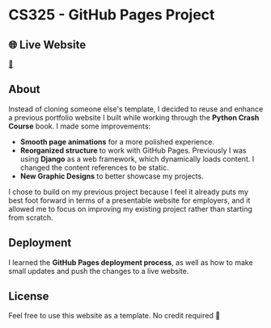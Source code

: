 # CS325 - GitHub Pages Project

## 🌐 Live Website
[🔗](https://curlingironcats.github.io/curlingironcats/)

## About
Instead of cloning someone else's template, I decided to reuse and enhance a previous portfolio website I built while working through the **Python Crash Course** book. I made some improvements:

- **Smooth page animations** for a more polished experience.
- **Reorganized structure** to work with GitHub Pages. Previously I was using **Django** as a web framework, which dynamically loads content. I changed the content references to be static.
- **New Graphic Designs** to better showcase my projects.

I chose to build on my previous project because I feel it already puts my best foot forward in terms of a presentable website for employers, and it allowed me to focus on improving my existing project rather than starting from scratch.

## Deployment
I learned the **GitHub Pages deployment process**, as well as how to make small updates and push the changes to a live website.

## License
Feel free to use this website as a template. No credit required 🙂
